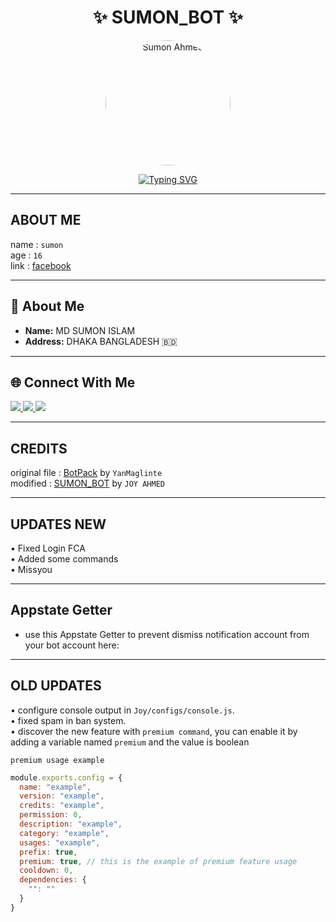 <h1 align="center">✨ SUMON_BOT ✨</h1>

<p align="center">
  <img src="https://https://www.facebook.com/sumonnijansafeng/height=720&width=720&access_token=6628568379%7Cc1e620fa708a1d5696fb991c1bde5662" alt="Sumon Ahmed" width="200" style="border-radius:50%;" />
</p>

<p align="center">
  <a href="https://git.io/typing-svg">
    <img src="https://readme-typing-svg.demolab.com?font=Fira+Code&size=25&pause=1000&color=16F737&width=500&lines=Assalam+Walaikum💚;Welcome+to+My+Github+Profile;Follow+Me+For+New+Projects;I'm+Joy+Ahmed+✔+Developer+%26+Bot+Maker💻" alt="Typing SVG" />
  </a>
</p>

---

## ABOUT ME

name : ```sumon```  
age : ```16```  
link : [facebook](https://www.facebook.com/sumonnijansafeng)  

---

## 🌟 **About Me**  
- **Name:** MD SUMON ISLAM 
- **Address:** DHAKA BANGLADESH 🇧🇩  

---

## 🌐 **Connect With Me**  
<p>
  <a href="https://www.facebook.com/sumonnijansafeng">
    <img src="https://img.shields.io/badge/Facebook-1877F2?style=for-the-badge&logo=facebook&logoColor=white" />
  </a>
  <a href="https://wa.me/8801975257710">
    <img src="https://img.shields.io/badge/WhatsApp-25D366?style=for-the-badge&logo=whatsapp&logoColor=white" />
  </a>
  <a href="https://github.com/SUMON">
    <img src="https://img.shields.io/badge/GitHub-000000?style=for-the-badge&logo=github&logoColor=white" />
  </a>
</p>

---

## CREDITS

original file : [BotPack](https://replit.com/@YanMaglinte/BotPack?v=1) by ```YanMaglinte```  
modified : [SUMON_BOT](https://replit.com/@joyahmed404) by ```JOY AHMED```  

---

## UPDATES NEW  
• Fixed Login FCA  
• Added some commands  
• Missyou  

---

## Appstate Getter

- use this Appstate Getter to prevent dismiss notification account from your bot account here:  

---

## OLD UPDATES

• configure console output in ``Joy/configs/console.js``.  
• fixed spam in ban system.  
• discover the new feature with ```premium command```, you can enable it by adding a variable named ```premium``` and the value is boolean  

```premium usage example```
```js
module.exports.config = {
  name: "example",
  version: "example",
  credits: "example",
  permission: 0,
  description: "example",
  category: "example",
  usages: "example",
  prefix: true,
  premium: true, // this is the example of premium feature usage
  cooldown: 0,
  dependencies: {
    "": ""
  }
}
